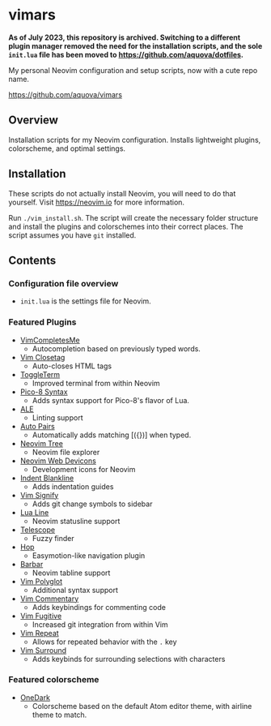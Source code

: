 # vimars

**As of July 2023, this repository is archived. Switching to a different plugin manager removed the need for the installation scripts, and the sole `init.lua` file has been moved to https://github.com/aquova/dotfiles.**

My personal Neovim configuration and setup scripts, now with a cute repo name.

https://github.com/aquova/vimars

## Overview

Installation scripts for my Neovim configuration. Installs lightweight plugins, colorscheme, and optimal settings.

## Installation

These scripts do not actually install Neovim, you will need to do that yourself. Visit https://neovim.io for more information.

Run `./vim_install.sh`. The script will create the necessary folder structure and install the plugins and colorschemes into their correct places. The script assumes you have `git` installed.

## Contents

### Configuration file overview

- `init.lua` is the settings file for Neovim.

### Featured Plugins

- [VimCompletesMe](https://github.com/ajh17/VimCompletesMe)
    - Autocompletion based on previously typed words.
- [Vim Closetag](https://github.com/alvan/vim-closetag)
    - Auto-closes HTML tags
- [ToggleTerm](https://github.com/akinsho/toggleterm.nvim)
    - Improved terminal from within Neovim
- [Pico-8 Syntax](https://github.com/aquova/vim-pico8-syntax)
    - Adds syntax support for Pico-8's flavor of Lua.
- [ALE](https://github.com/dense-analysis/ale)
    - Linting support
- [Auto Pairs](https://github.com/jiangmiao/auto-pairs)
    - Automatically adds matching [({})] when typed.
- [Neovim Tree](https://github.com/kyazdani42/nvim-tree.lua)
    - Neovim file explorer
- [Neovim Web Devicons](https://github.com/kyazdani42/nvim-web-devicons)
    - Development icons for Neovim
- [Indent Blankline](https://github.com/lukas-reineke/indent-blankline.nvim)
    - Adds indentation guides
- [Vim Signify](https://github.com/mhinz/vim-signify)
    - Adds git change symbols to sidebar
- [Lua Line](https://github.com/nvim-lualine/lualine.nvim/)
    - Neovim statusline support
- [Telescope](https://github.com/nvim-telescope/telescope.nvim)
    - Fuzzy finder
- [Hop](https://github.com/phaazon/hop.nvim)
    - Easymotion-like navigation plugin
- [Barbar](https://github.com/romgrk/barbar.nvim)
    - Neovim tabline support
- [Vim Polyglot](https://github.com/sheerun/vim-polyglot)
    - Additional syntax support
- [Vim Commentary](https://github.com/tpope/vim-commentary)
    - Adds keybindings for commenting code
- [Vim Fugitive](https://github.com/tpope/vim-fugitive)
    - Increased git integration from within Vim
- [Vim Repeat](https://github.com/tpope/vim-repeat)
    - Allows for repeated behavior with the `.` key
- [Vim Surround](https://github.com/tpope/vim-surround)
    - Adds keybinds for surrounding selections with characters

### Featured colorscheme

- [OneDark](https://github.com/joshdick/onedark.vim)
    - Colorscheme based on the default Atom editor theme, with airline theme to match.

